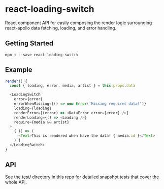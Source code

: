 react-loading-switch
==

React component API for easily composing the render logic surrounding react-apollo data fetching, loading, and error handling.

Getting Started
--

```shell
npm i --save react-loading-switch
```

Example
--

```js
render() {
  const { loading, error, media, artist } = this.props.data

  <LoadingSwitch
    error={error}
    errorWhenMissing={() => new Error('Missing required data!')}
    loading={loading}
    renderError={(error) => <DataError error={error} />}
    renderLoading={() => <Loading />}
    require={media && artist}
  >
    { () => (
      <Text>This is rendered when have the data! { media.id }</Text>
    ) }
  </LoadingSwitch>
}
```

API
--

See the [test/](test/) directory in this repo for detailed snapshot tests that cover the whole API.
